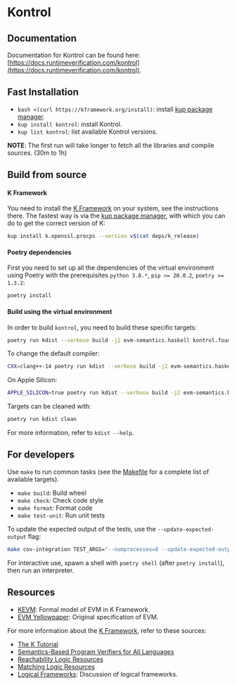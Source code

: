 # Kontrol

## Documentation
Documentation for Kontrol can be found here: [https://docs.runtimeverification.com/kontrol](https://docs.runtimeverification.com/kontrol).

## Fast Installation

-   `bash <(curl https://kframework.org/install)`: install [kup package manager].
-   `kup install kontrol`: install Kontrol.
-   `kup list kontrol`: list available Kontrol versions.

**NOTE**: The first run will take longer to fetch all the libraries and compile sources. (30m to 1h)

## Build from source

#### K Framework

You need to install the [K Framework] on your system, see the instructions there.
The fastest way is via the [kup package manager], with which you can do to get the correct version of K:

```sh
kup install k.openssl.procps --version v$(cat deps/k_release)
```

#### Poetry dependencies

First you need to set up all the dependencies of the virtual environment using Poetry with the prerequisites `python 3.8.*`, `pip >= 20.0.2`, `poetry >= 1.3.2`:
```sh
poetry install
```

#### Build using the virtual environment

In order to build `kontrol`, you need to build these specific targets:
```sh
poetry run kdist --verbose build -j2 evm-semantics.haskell kontrol.foundry
```

To change the default compiler:
```sh
CXX=clang++-14 poetry run kdist --verbose build -j2 evm-semantics.haskell kontrol.foundry
```

On Apple Silicon:
```sh
APPLE_SILICON=true poetry run kdist --verbose build -j2 evm-semantics.haskell kontrol.foundry
```

Targets can be cleaned with:
```sh
poetry run kdist clean
```

For more information, refer to `kdist --help`.


## For developers

Use `make` to run common tasks (see the [Makefile](Makefile) for a complete list of available targets).

* `make build`: Build wheel
* `make check`: Check code style
* `make format`: Format code
* `make test-unit`: Run unit tests

To update the expected output of the tests, use the `--update-expected-output` flag:
```sh
make cov-integration TEST_ARGS="--numprocesses=8 --update-expected-output"
```

For interactive use, spawn a shell with `poetry shell` (after `poetry install`), then run an interpreter.

## Resources

-   [KEVM](https://github.com/runtimeverification/evm-semantics): Formal model of EVM in K Framework.
-   [EVM Yellowpaper](https://github.com/ethereum/yellowpaper): Original specification of EVM.

For more information about the [K Framework], refer to these sources:

-   [The K Tutorial](https://github.com/runtimeverification/k/tree/master/k-distribution/k-tutorial)
-   [Semantics-Based Program Verifiers for All Languages](https://fsl.cs.illinois.edu/publications/stefanescu-park-yuwen-li-rosu-2016-oopsla)
-   [Reachability Logic Resources](http://fsl.cs.illinois.edu/index.php/Reachability_Logic_in_K)
-   [Matching Logic Resources](http://www.matching-logic.org/)
-   [Logical Frameworks](https://dl.acm.org/doi/10.5555/208683.208700): Discussion of logical frameworks.

[K Framework]: <https://kframework.org>
[kup package manager]: <https://github.com/runtimeverification/kup>
